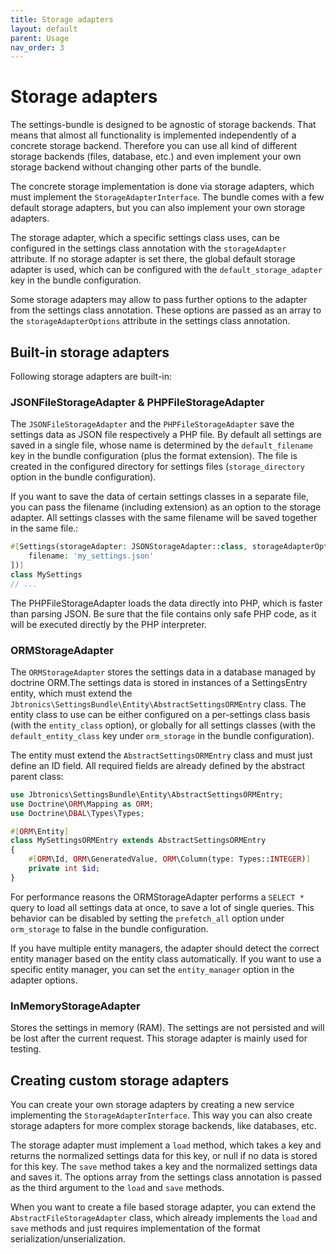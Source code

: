 ```yaml
---
title: Storage adapters
layout: default
parent: Usage
nav_order: 3
---
```


# Storage adapters

The settings-bundle is designed to be agnostic of storage backends. That means that almost all functionality is implemented independently of a concrete storage backend. Therefore you can use all kind of different storage backends (files, database, etc.) and even implement your own storage backend without changing other parts of the bundle.

The concrete storage implementation is done via storage adapters, which must implement the `StorageAdapterInterface`. The bundle comes with a few default storage adapters, but you can also implement your own storage adapters.

The storage adapter, which a specific settings class uses, can be configured in the settings class annotation with the `storageAdapter` attribute. If no storage adapter is set there, the global default storage adapter is used, which can be configured with the `default_storage_adapter` key in the bundle configuration.

Some storage adapters may allow to pass further options to the adapter from the settings class annotation. These options are passed as an array to the `storageAdapterOptions` attribute in the settings class annotation.

## Built-in storage adapters

Following storage adapters are built-in:


### JSONFileStorageAdapter & PHPFileStorageAdapter

The `JSONFileStorageAdapter` and the `PHPFileStorageAdapter` save the settings data as JSON file respectively a PHP file. By default all settings are saved in a single file, whose name is determined by the `default_filename` key in the bundle configuration (plus the format extension). The file is created in the configured directory for settings files (`storage_directory` option in the bundle configuration).


If you want to save the data of certain settings classes in a separate file, you can pass the filename (including extension) as an option to the storage adapter. All settings classes with the same filename will be saved together in the same file.:
```php
#[Settings(storageAdapter: JSONStorageAdapter::class, storageAdapterOptions: [
    filename: 'my_settings.json'
])]
class MySettings
// ...
```

The PHPFileStorageAdapter loads the data directly into PHP, which is faster than parsing JSON. Be sure that the file contains only safe PHP code, as it will be executed directly by the PHP interpreter.

### ORMStorageAdapter

The `ORMStorageAdapter` stores the settings data in a database managed by doctrine ORM.The settings data is stored in 
instances of a SettingsEntry entity, which must extend the `Jbtronics\SettingsBundle\Entity\AbstractSettingsORMEntry` class.
The entity class to use can be either configured on a per-settings class basis (with the `entity_class` option), or globally for all settings classes (with the `default_entity_class` key under `orm_storage` in the bundle configuration).

The entity must extend the `AbstractSettingsORMEntry` class and must just define an ID field. All required fields are already defined by the abstract parent class:

```php
use Jbtronics\SettingsBundle\Entity\AbstractSettingsORMEntry;
use Doctrine\ORM\Mapping as ORM;
use Doctrine\DBAL\Types\Types;

#[ORM\Entity]
class MySettingsORMEntry extends AbstractSettingsORMEntry
{
    #[ORM\Id, ORM\GeneratedValue, ORM\Column(type: Types::INTEGER)]
    private int $id;
}
```

For performance reasons the ORMStorageAdapter performs a `SELECT *` query to load all settings data at once, to save a lot of single queries. 
This behavior can be disabled by setting the `prefetch_all` option under `orm_storage` to false in the bundle configuration.

If you have multiple entity managers, the adapter should detect the correct entity manager based on the entity class automatically. 
If you want to use a specific entity manager, you can set the `entity_manager` option in the adapter options.

### InMemoryStorageAdapter

Stores the settings in memory (RAM). The settings are not persisted and will be lost after the current request. This storage adapter is mainly used for testing.


## Creating custom storage adapters

You can create your own storage adapters by creating a new service implementing the `StorageAdapterInterface`. This way you can also create storage adapters for more complex storage backends, like databases, etc.

The storage adapter must implement a `load` method, which takes a key and returns the normalized settings data for this key, or null if no data is stored for this key. The `save` method takes a key and the normalized settings data and saves it. The options array from the settings class annotation is passed as the third argument to the `load` and `save` methods.

When you want to create a file based storage adapter, you can extend the `AbstractFileStorageAdapter` class, which already implements the `load` and `save` methods and just requires implementation of the format serialization/unserialization.